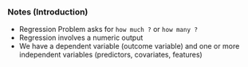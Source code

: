 ### Notes (Introduction)
* Regression Problem asks for `how much ?` or `how many ?`
* Regression involves a numeric output
* We have a dependent variable (outcome variable) and one or more independent variables (predictors, covariates, features)